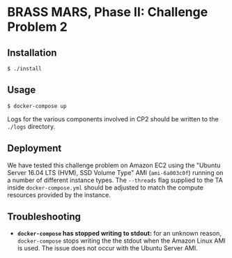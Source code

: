 # BRASS MARS, Phase II: Challenge Problem 2

## Installation

```
$ ./install
```

## Usage

```
$ docker-compose up
```

Logs for the various components involved in CP2 should be written to the
`./logs` directory.


## Deployment

We have tested this challenge problem on Amazon EC2 using the "Ubuntu Server
16.04 LTS (HVM), SSD Volume Type" AMI (`ami-6a003c0f`) running on a number of
different instance types. The `--threads` flag supplied to the TA inside
`docker-compose.yml` should be adjusted to match the compute resources
provided by the instance.

## Troubleshooting

* **`docker-compose` has stopped writing to stdout:** for an unknown reason,
  `docker-compose` stops writing the the stdout when the Amazon Linux AMI is
  used. The issue does not occur with the Ubuntu Server AMI.

